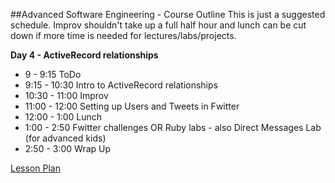 

##Advanced Software Engineering - Course Outline
This is just a suggested schedule. Improv shouldn't take up a full half hour and lunch can be cut down if more time is needed for lectures/labs/projects.

**Day 4 - ActiveRecord relationships**
+ 9 - 9:15 ToDo
+ 9:15 - 10:30 Intro to ActiveRecord relationships
+ 10:30 - 11:00 Improv
+ 11:00 - 12:00 Setting up Users and Tweets in Fwitter
+ 12:00 - 1:00 Lunch
+ 1:00 - 2:50 Fwitter challenges OR Ruby labs - also Direct Messages Lab (for advanced kids)
+ 2:50 - 3:00 Wrap Up

[Lesson Plan](https://docs.google.com/a/flatironschool.com/document/d/1G6mMMvL5RtX5p81SlyqT12LFj0c8s-SNpPbqG14RzFA/edit)
